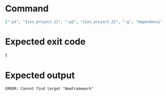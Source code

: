 # Command
```json
["-p1", "{ios_project_1}", "-p2", "{ios_project_2}", "-g", "dependency", "-t", "NewFramework", "-f", "json", "-v"]
```

# Expected exit code
1

# Expected output
```
ERROR: Cannot find target "NewFramework"

```
